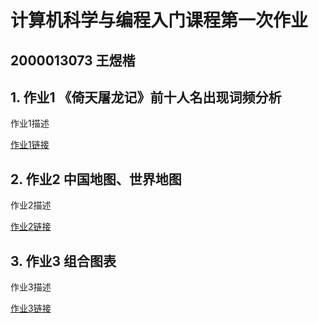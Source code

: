 # 计算机科学与编程入门课程第一次作业
## 2000013073 王煜楷
## 1. 作业1 《倚天屠龙记》前十人名出现词频分析
作业1描述

[作业1链接](https://github.com/ewykric/ewykric.github.io)
## 2. 作业2 中国地图、世界地图
作业2描述

[作业2链接](https://bilibili.com)
## 3. 作业3 组合图表
作业3描述

[作业3链接](https://treehole.pku.edu.cn/web)
